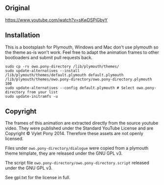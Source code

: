 Original
--------

https://www.youtube.com/watch?v=sKwDSPjGbyY


Installation
------------

This is a bootsplash for Plymouth, Windows and Mac don't use plymouth so
the theme as-is won't work. Feel free to adapt the animation frames to
other bootloaders and submit pull requests back.

```
sudo cp -rv owo.pony-directory /lib/plymouth/themes/
sudo update-alternatives --install /lib/plymouth/themes/default.plymouth default.plymouth /lib/plymouth/themes/owo.pony-directory/owo.pony-directory.plymouth 100
sudo update-alternatives --config default.plymouth # Select owo.pony-directory from your list
sudo update-initramfs -u
```

Copyright
---------

The frames of this animation are extracted directly from the source youtube video. They were
published under the Standard YouTube License and are Copyright © Vylet Pony 2014. Therefore these
assets are not openly licensed.

Files under `owo.pony-directory/dialogue` were copied from a plymouth theme template, they are
released under the GNU GPL v3.

The script file `owo.pony-directory/owo.pony-directory.script` released under the GNU GPL v3.

See gpl.txt for the license in full.
